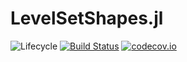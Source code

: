 # LevelSetShapes.jl

![Lifecycle](https://img.shields.io/badge/lifecycle-experimental-orange.svg)<!--
![Lifecycle](https://img.shields.io/badge/lifecycle-maturing-blue.svg)
![Lifecycle](https://img.shields.io/badge/lifecycle-stable-green.svg)
![Lifecycle](https://img.shields.io/badge/lifecycle-retired-orange.svg)
![Lifecycle](https://img.shields.io/badge/lifecycle-archived-red.svg)
![Lifecycle](https://img.shields.io/badge/lifecycle-dormant-blue.svg) -->
[![Build Status](https://travis-ci.com/wsshin/LevelSetShapes.jl.svg?branch=master)](https://travis-ci.com/wsshin/LevelSetShapes.jl)
[![codecov.io](http://codecov.io/github/wsshin/LevelSetShapes.jl/coverage.svg?branch=master)](http://codecov.io/github/wsshin/LevelSetShapes.jl?branch=master)
<!--
[![Documentation](https://img.shields.io/badge/docs-stable-blue.svg)](https://wsshin.github.io/LevelSetShapes.jl/stable)
[![Documentation](https://img.shields.io/badge/docs-master-blue.svg)](https://wsshin.github.io/LevelSetShapes.jl/dev)
-->
